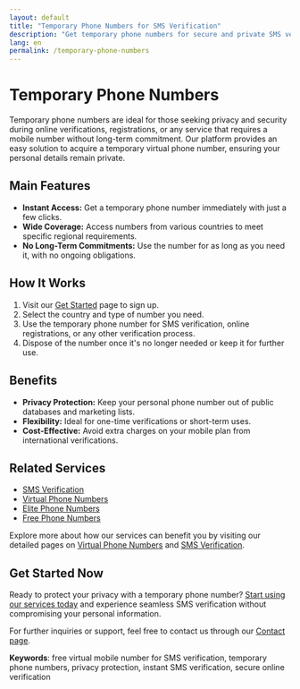 ```yaml
---
layout: default
title: "Temporary Phone Numbers for SMS Verification"
description: "Get temporary phone numbers for secure and private SMS verification. Protect your personal number with our reliable services."
lang: en
permalink: /temporary-phone-numbers
---
```


# Temporary Phone Numbers

Temporary phone numbers are ideal for those seeking privacy and security during online verifications, registrations, or any service that requires a mobile number without long-term commitment. Our platform provides an easy solution to acquire a temporary virtual phone number, ensuring your personal details remain private.

## Main Features

- **Instant Access:** Get a temporary phone number immediately with just a few clicks.
- **Wide Coverage:** Access numbers from various countries to meet specific regional requirements.
- **No Long-Term Commitments:** Use the number for as long as you need it, with no ongoing obligations.

## How It Works

1. Visit our [Get Started](https://sms-activate.app/get-started) page to sign up.
2. Select the country and type of number you need.
3. Use the temporary phone number for SMS verification, online registrations, or any other verification process.
4. Dispose of the number once it's no longer needed or keep it for further use.

## Benefits

- **Privacy Protection:** Keep your personal phone number out of public databases and marketing lists.
- **Flexibility:** Ideal for one-time verifications or short-term uses.
- **Cost-Effective:** Avoid extra charges on your mobile plan from international verifications.

## Related Services

- [SMS Verification](/sms-verification)
- [Virtual Phone Numbers](/virtual-phone-numbers)
- [Elite Phone Numbers](/elite-phone-numbers)
- [Free Phone Numbers](/free-phone-numbers)

Explore more about how our services can benefit you by visiting our detailed pages on [Virtual Phone Numbers](/virtual-phone-numbers) and [SMS Verification](/sms-verification).

## Get Started Now

Ready to protect your privacy with a temporary phone number? [Start using our services today](https://sms-activate.app/get-started) and experience seamless SMS verification without compromising your personal information.

For further inquiries or support, feel free to contact us through our [Contact page](/contact).

**Keywords**: free virtual mobile number for SMS verification, temporary phone numbers, privacy protection, instant SMS verification, secure online verification